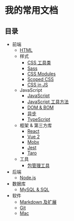 # 我的常用文档
## 目录
* 前端
  * [HTML](content/fe/html.md)
  * 样式
    * [CSS 工具类](content/fe/style/css-util.md)
    * [Sass](content/fe/style/sass.md)
    * [CSS Modules](content/fe/style/css-modules.md)
    * [Scoped CSS](content/fe/style/scoped-css.md)
    * [CSS in JS](content/fe/style/css-in-js.md)
  * JavaScript
    * [JavaScript](content/fe/js/javascript.md)
    * [JavaScript 工具方法](content/fe/js/util.md)
    * [DOM & BOM](content/fe/js/DOM-BOM.md)
    * [异步](content/fe/js/async.md)
    * [TypeScript ](content/fe/js/ts.md)
  * 框架 & 第三方库
    * [React](content/fe/libs/react.md)
    * [Vue 2](content/fe/libs/vue-2.md)
    * [Mobx](content/fe/libs/mobx.md)
    * [Jest](content/fe/libs/jest.md)
    * [Taro](content/fe/libs/taro.md)
  * 工具
    * [包管理工具](content/fe/tool/package-manage.md)
* 后端
  * [Node.js ](content/backend/nodejs.md)
* 数据库
  * [MySQL & SQL](content/database/mysql.md)
* 软件
  * [Markdown 及扩展](content/software/markdown.md)
  * [Git](content/software/git.md)
  * [Mac](content/software/mac.md)